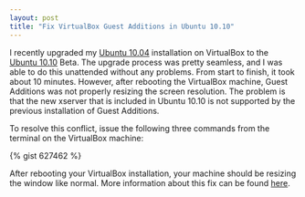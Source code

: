 ```yaml
---
layout: post
title: "Fix VirtualBox Guest Additions in Ubuntu 10.10"
---
```


I recently upgraded my [Ubuntu 10.04](http://releases.ubuntu.com/lucid/) installation on VirtualBox to the [Ubuntu 10.10](http://releases.ubuntu.com/maverick/) Beta. The upgrade process was pretty seamless, and I was able to do this unattended without any problems. From start to finish, it took about 10 minutes. However, after rebooting the VirtualBox machine, Guest Additions was not properly resizing the screen resolution. The problem is that the new xserver that is included in Ubuntu 10.10 is not supported by the previous installation of Guest Additions.

To resolve this conflict, issue the following three commands from the terminal on the VirtualBox machine:

{% gist 627462 %}

After rebooting your VirtualBox installation, your machine should be resizing the window like normal. More information about this fix can be found [here](https://www.unixmen.com/install-guest-addition-in-ubuntu-1010-maverick-meerkat-fix/).
